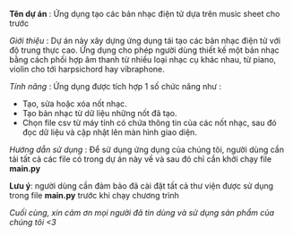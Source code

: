 **Tên dự án** : Ứng dụng tạo các bản nhạc điện tử dựa trên music sheet cho trước

*Giới thiệu* : Dự án này xây dựng ứng dụng tái tạo các bản nhạc điện tử với độ trung thực cao. Ứng dụng cho phép người dùng thiết kế một bản nhạc bằng cách phối hợp âm thanh từ nhiều loại nhạc cụ khác nhau, từ piano, violin cho tới harpsichord hay vibraphone. 

*Tính năng* : Ứng dụng được tích hợp 1 số chức năng như : 

- Tạo, sửa hoặc xóa nốt nhạc.
- Tạo bản nhạc từ dữ liệu những nốt đã tạo.
- Chọn file csv từ máy tính có chứa thông tin của các nốt nhạc, sau đó đọc dữ liệu và cập nhật lên màn hình giao diện.

*Hướng dẫn sử dụng* : Để sử dụng ứng dụng của chúng tôi, người dùng cần tải tất cả các file có trong dự án này về và sau đó chỉ cần khởi chạy file **main.py**

**Lưu ý**: người dùng cần đảm bảo đã cài đặt tất cả thư viện được sử dụng trong file **main.py** trước khi chạy chương trình

*Cuối cùng, xin cảm ơn mọi người đã tin dùng và sử dụng sản phẩm của chúng tôi <3*
